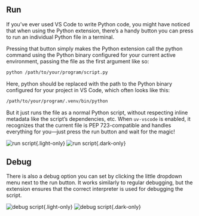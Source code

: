 ## Run

If you’ve ever used VS Code to write Python code, you might have noticed that when using the Python extension, there’s a handy button you can press to run an individual Python file in a terminal.

Pressing that button simply makes the Python extension call the python command using the Python binary configured for your current active environment, passing the file as the first argument like so:

```bash
python /path/to/your/program/script.py
```

Here, python should be replaced with the path to the Python binary configured for your project in VS Code, which often looks like this:

```bash
/path/to/your/program/.venv/bin/python
```

But it just runs the file as a normal Python script, without respecting inline metadata like the script’s dependencies, etc. When `uv-vscode` is enabled, it recognizes that the current file is PEP 723-compatible and handles everything for you—just press the run button and wait for the magic!

![run script](/run-script.gif){.light-only}
![run script](/run-script-dark.gif){.dark-only}

## Debug

There is also a debug option you can set by clicking the little dropdown menu next to the run button. It works similarly to regular debugging, but the extension ensures that the correct interpreter is used for debugging the script.

![debug script](/debug-script.gif){.light-only}
![debug script](/debug-script-dark.gif){.dark-only}
